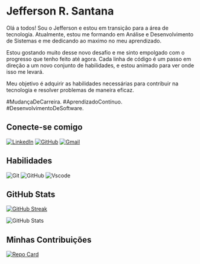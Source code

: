 # Jefferson R. Santana
Olá a todos! Sou o Jefferson e estou em transição para a área de tecnologia. Atualmente, estou me formando em Análise e Desenvolvimento de Sistemas e me dedicando ao maximo no meu aprendizado.

Estou gostando muito desse novo desafio e me sinto empolgado com o progresso que tenho feito até agora. Cada linha de código é um passo em direção a um novo conjunto de habilidades, e estou animado para ver onde isso me levará.

Meu objetivo é adquirir as habilidades necessárias para contribuir na tecnologia e resolver problemas de maneira eficaz.

#MudançaDeCarreira.
#AprendizadoContínuo.
#DesenvolvimentoDeSoftware.

## Conecte-se comigo

[![LinkedIn](https://img.shields.io/badge/LinkedIn-0077B5?style=for-the-badge&logo=linkedin&logoColor=white)](https://www.linkedin.com/in/jeffersonnsaantana/)  [![GitHub](https://img.shields.io/badge/GitHub-100000?style=for-the-badge&logo=github&logoColor=white)](https://github.com/JeffersonRSantana) [![Gmail](https://img.shields.io/badge/Gmail-333333?style=for-the-badge&logo=gmail&logoColor=red)](mailto:jeffersonn.Saantana@gmail.com)
## Habilidades

![Git](https://img.shields.io/badge/GIT-E44C30?style=for-the-badge&logo=git&logoColor=white) ![GitHub](https://img.shields.io/badge/GitHub-ec63a1?style=for-the-badge&logo=github&logocolor=fff) ![Vscode](https://img.shields.io/badge/Vscode-007ACC?style=for-the-badge&logo=visual-studio-code&logoColor=white) 



## GitHub Stats

[![GitHub Streak](https://streak-stats.demolab.com/?user=JeffersonRSantana&theme=bear&background=000&border=30A3DC&dates=FFF)](https://git.io/streak-stats)

![GitHub Stats](https://github-readme-stats.vercel.app/api?username=JeffersonRSantana&theme=transparent&bg_color=000&border_color=30A3DC&show_icons=true&icon_color=30A3DC&title_color=E94D5F&text_color=FFF)


## Minhas Contribuições

[![Repo Card](https://github-readme-stats.vercel.app/api/pin/?username=JeffersonRSantana&repo=dio-lab-open-sourceO&bg_color=000&border_color=30A3DC&show_icons=true&icon_color=30A3DC&title_color=E94D5F&text_color=FFF)](https://github.com/JeffersonRSantana/dio-lab-open-source)
